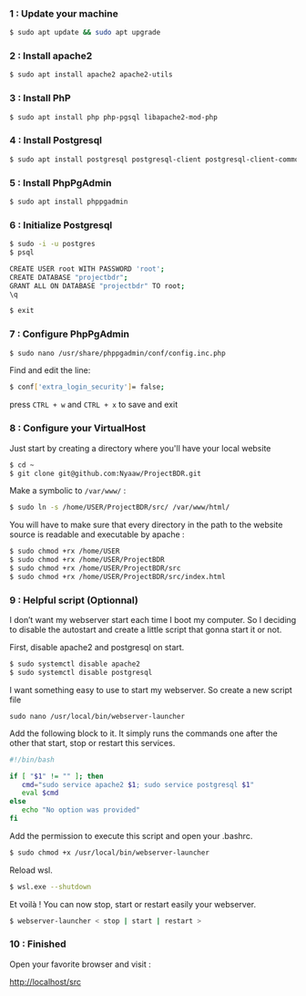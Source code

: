 ### 1 : Update your machine

```bash
$ sudo apt update && sudo apt upgrade
```

### 2 : Install apache2

```bash
$ sudo apt install apache2 apache2-utils
```

### 3 : Install PhP

```bash
$ sudo apt install php php-pgsql libapache2-mod-php
```

### 4 : Install Postgresql

```bash
$ sudo apt install postgresql postgresql-client postgresql-client-common postgresql-contrib
```

### 5 : Install PhpPgAdmin

```bash
$ sudo apt install phppgadmin
```

### 6 : Initialize Postgresql

```bash
$ sudo -i -u postgres
$ psql

CREATE USER root WITH PASSWORD 'root';
CREATE DATABASE "projectbdr";
GRANT ALL ON DATABASE "projectbdr" TO root;
\q

$ exit
```

### 7 : Configure PhpPgAdmin

```bash
$ sudo nano /usr/share/phppgadmin/conf/config.inc.php
```

Find and edit the line:
```bash
$ conf['extra_login_security']= false;
```

press `CTRL + w` and `CTRL + x` to save and exit

### 8 : Configure your VirtualHost

Just start by creating a directory where you'll have your local website

```bash
$ cd ~
$ git clone git@github.com:Nyaaw/ProjectBDR.git
```

Make a symbolic to `/var/www/` :

```bash
$ sudo ln -s /home/USER/ProjectBDR/src/ /var/www/html/
```

You will have to make sure that every directory in the path to the website source is readable and executable by apache :

```bash
$ sudo chmod +rx /home/USER
$ sudo chmod +rx /home/USER/ProjectBDR
$ sudo chmod +rx /home/USER/ProjectBDR/src
$ sudo chmod +rx /home/USER/ProjectBDR/src/index.html
```

### 9 : Helpful script (Optionnal)

I don’t want my webserver start each time I boot my computer. So I deciding to disable the autostart and create a little script that gonna start it or not.

First, disable apache2 and postgresql on start.

```bash
$ sudo systemctl disable apache2
$ sudo systemctl disable postgresql
```

I want something easy to use to start my webserver. So create a new script file

```
sudo nano /usr/local/bin/webserver-launcher
```

Add the following block to it. It simply runs the commands one after the other that start, stop or restart this services.

```bash
#!/bin/bash

if [ "$1" != "" ]; then
   cmd="sudo service apache2 $1; sudo service postgresql $1"
   eval $cmd
else
   echo "No option was provided"
fi
```

Add the permission to execute this script and open your .bashrc.

```bash
$ sudo chmod +x /usr/local/bin/webserver-launcher
```

Reload wsl.

```bash
$ wsl.exe --shutdown
```

Et voilà !
You can now stop, start or restart easily your webserver.

```bash
$ webserver-launcher < stop | start | restart >
```

### 10 : Finished

Open your favorite browser and visit :

[http://localhost/src]()

